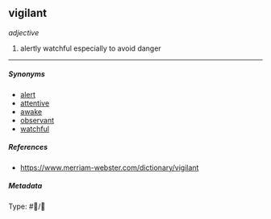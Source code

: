 ## vigilant

*adjective*

1. alertly watchful especially to avoid danger

---

##### Synonyms

* [alert](alert.md)
* [attentive](attentive.md) 
* [awake](awake.md)
* [observant](observant.md)
* [watchful](watchful.md)

##### References

* https://www.merriam-webster.com/dictionary/vigilant

##### Metadata

Type: #💬/💬 
